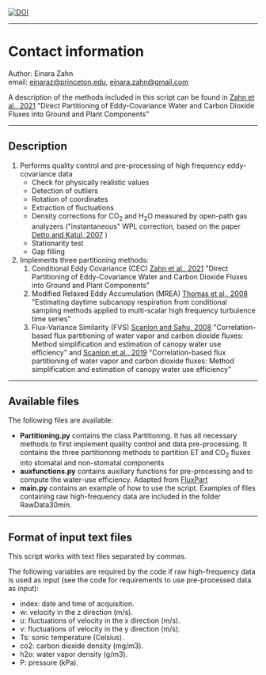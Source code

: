 
[![DOI](https://zenodo.org/badge/441544177.svg)](https://zenodo.org/badge/latestdoi/441544177)

---
# Contact information 

Author: Einara Zahn\
email: einaraz@princeton.edu, einara.zahn@gmail.com

A description of the methods included in this script can be found in [Zahn et al., 2021](https://www.sciencedirect.com/science/article/pii/S0168192321004767?via%3Dihub) "Direct Partitioning of Eddy-Covariance Water and Carbon Dioxide Fluxes into Ground and Plant Components"



---
## Description

1. Performs quality control and pre-processing of high frequency eddy-covariance data
   - Check for physically realistic values
   - Detection of outliers
   - Rotation of coordinates
   - Extraction of fluctuations
   - Density corrections for CO<sub>2</sub> and H<sub>2</sub>O measured by open-path gas analyzers ("instantaneous" WPL correction, based on the paper 
                <a href="https://link.springer.com/article/10.1007%2Fs10546-006-9105-1">Detto and Katul, 2007</a> )
   - Stationarity test
   - Gap filling
2. Implements three partitioning methods:
    1. Conditional Eddy Covariance (CEC)
         [Zahn et al., 2021](https://www.sciencedirect.com/science/article/pii/S0168192321004767?via%3Dihub) "Direct Partitioning of Eddy-Covariance Water and Carbon Dioxide Fluxes into Ground and Plant Components"            
    2.  Modified Relaxed Eddy Accumulation (MREA)
          [Thomas et al., 2008](https://www.sciencedirect.com/science/article/pii/S0168192308000737)
            "Estimating daytime subcanopy respiration from conditional sampling methods 
            applied to multi-scalar high frequency turbulence time series"
    3. Flux-Variance Similarity (FVS)
          [Scanlon and Sahu, 2008](https://agupubs.onlinelibrary.wiley.com/doi/full/10.1029/2008WR006932)
            "Correlation-based flux partitioning of water vapor and carbon dioxide fluxes: 
            Method simplification and estimation of canopy water use efficiency" and 
          [Scanlon et al., 2019](https://www.sciencedirect.com/science/article/pii/S016819231930348X?via%3Dihub)
            "Correlation-based flux partitioning of water vapor and carbon dioxide fluxes: 
            Method simplification and estimation of canopy water use efficiency"
        
---
## Available files 

The following files are available:

  - **Partitioning.py** contains the class Partitioning. It has all necessary methods to first implement quality control and data pre-processing. It contains the three partitionong methods to partition ET and CO<sub>2</sub> fluxes into stomatal and non-stomatal components
  - **auxfunctions.py** contains auxiliary functions for pre-processing and to compute the water-use efficiency. Adapted from <a href="https://github.com/usda-ars-ussl/fluxpart">FluxPart</a>
  - **main.py** contains an example of how to use the script. Examples of files containing raw high-frequency data are included in the folder RawData30min.

---
## Format of input text files 

This script works with text files separated by commas.

The following variables are required by the code if raw high-frequency data is used as input (see the code for requirements to use pre-processed data as input):
  - index: date and time of acquisition.
  - w:  velocity in the z direction (m/s).
  - u: fluctuations of velocity in the x direction (m/s).
  - v: fluctuations of velocity in the y direction (m/s).
  - Ts:  sonic temperature (Celsius).
  - co2: carbon dioxide density (mg/m3).
  - h2o: water vapor density (g/m3).
  - P: pressure (kPa).

